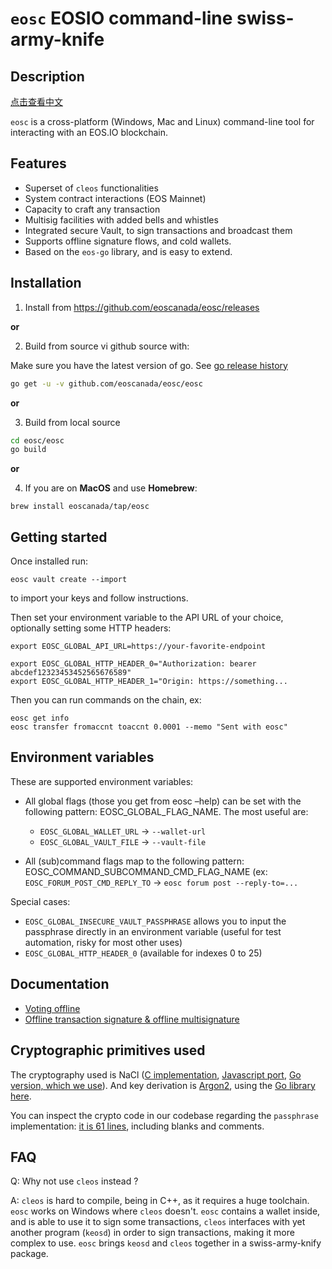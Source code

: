 # `eosc` EOSIO command-line swiss-army-knife

## Description
[点击查看中文](./README-cn.md)

`eosc` is a cross-platform (Windows, Mac and Linux) command-line tool
for interacting with an EOS.IO blockchain.

## Features

* Superset of `cleos` functionalities
* System contract interactions (EOS Mainnet)
* Capacity to craft any transaction
* Multisig facilities with added bells and whistles
* Integrated secure Vault, to sign transactions and broadcast them
* Supports offline signature flows, and cold wallets.
* Based on the `eos-go` library, and is easy to extend.

## Installation

1. Install from https://github.com/eoscanada/eosc/releases

**or**

2. Build from source vi github source with:

Make sure you have the latest version of go. See [go release history](https://go.dev/doc/devel/release)

```bash
go get -u -v github.com/eoscanada/eosc/eosc
```

**or**

3. Build from local source

```bash
cd eosc/eosc
go build
```


**or**

4. If you are on **MacOS** and use **Homebrew**:

```
brew install eoscanada/tap/eosc
```


## Getting started

Once installed run:

```
eosc vault create --import
```

to import your keys and follow instructions.

Then set your environment variable to the API URL of your choice, optionally setting some HTTP headers:

```
export EOSC_GLOBAL_API_URL=https://your-favorite-endpoint

export EOSC_GLOBAL_HTTP_HEADER_0="Authorization: bearer abcdef12323453452565676589"
export EOSC_GLOBAL_HTTP_HEADER_1="Origin: https://something...
```

Then you can run commands on the chain, ex:

```
eosc get info
eosc transfer fromaccnt toaccnt 0.0001 --memo "Sent with eosc"
```

## Environment variables

These are supported environment variables:

* All global flags (those you get from eosc –help) can be set with the following pattern: EOSC_GLOBAL_FLAG_NAME. The most useful are:
  * `EOSC_GLOBAL_WALLET_URL` -> `--wallet-url`
  * `EOSC_GLOBAL_VAULT_FILE` -> `--vault-file`

* All (sub)command flags map to the following pattern: EOSC_COMMAND_SUBCOMMAND_CMD_FLAG_NAME (ex: `EOSC_FORUM_POST_CMD_REPLY_TO` -> `eosc forum post --reply-to=...`

Special cases:
* `EOSC_GLOBAL_INSECURE_VAULT_PASSPHRASE` allows you to input the passphrase directly in an environment variable (useful for test automation, risky for most other uses)
* `EOSC_GLOBAL_HTTP_HEADER_0` (available for indexes 0 to 25)



## Documentation

* [Voting offline](./OFFLINE_VOTING.md)
* [Offline transaction signature & offline multisignature](./OFFLINE_TRANSACTION_SIGNATURE.md)

## Cryptographic primitives used

The cryptography used is NaCl
([C implementation](https://tweetnacl.cr.yp.to/), [Javascript port](https://github.com/dchest/tweetnacl-js),
[Go version, which we use](https://godoc.org/golang.org/x/crypto/nacl/secretbox)). And
key derivation is [Argon2](https://en.wikipedia.org/wiki/Argon2),
using the [Go library
here](https://godoc.org/golang.org/x/crypto/argon2).

You can inspect the crypto code in our codebase regarding the
`passphrase` implementation: [it is 61 lines](./vault/passphrase.go),
including blanks and comments.



## FAQ

Q: Why not use `cleos` instead ?

A: `cleos` is hard to compile, being in C++, as it requires a huge
toolchain.  `eosc` works on Windows where `cleos` doesn't.  `eosc`
contains a wallet inside, and is able to use it to sign some
transactions, `cleos` interfaces with yet another program (`keosd`) in
order to sign transactions, making it more complex to use. `eosc`
brings `keosd` and `cleos` together in a swiss-army-knify package.
